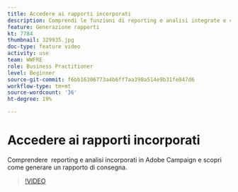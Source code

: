 ```yaml
---
title: Accedere ai rapporti incorporati
description: Comprendi le funzioni di reporting e analisi integrate e come generare un rapporto di consegna.
feature: Generazione rapporti
kt: 7784
thumbnail: 329935.jpg
doc-type: feature video
activity: use
team: WWFRE
role: Business Practitioner
level: Beginner
source-git-commit: f6bb16306773a4b6ff7aa390a514e9b31fe047d6
workflow-type: tm+mt
source-wordcount: '36'
ht-degree: 19%

---
```



# Accedere ai rapporti incorporati

Comprendere  reporting e analisi incorporati in Adobe Campaign e scopri come generare un rapporto di consegna.

>[!VIDEO](https://video.tv.adobe.com/v/329935?quality=12)
